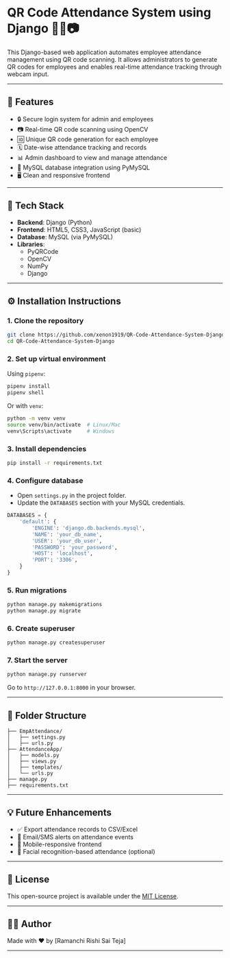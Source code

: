 
# QR Code Attendance System using Django 🧑‍💼📷

This Django-based web application automates employee attendance management using QR code scanning. It allows administrators to generate QR codes for employees and enables real-time attendance tracking through webcam input.

---

## 📌 Features

- 🔒 Secure login system for admin and employees
- 📷 Real-time QR code scanning using OpenCV
- 🆔 Unique QR code generation for each employee
- 🗓️ Date-wise attendance tracking and records
- 📊 Admin dashboard to view and manage attendance
- 💾 MySQL database integration using PyMySQL
- 🖥️ Clean and responsive frontend

---

## 🔧 Tech Stack

- **Backend**: Django (Python)
- **Frontend**: HTML5, CSS3, JavaScript (basic)
- **Database**: MySQL (via PyMySQL)
- **Libraries**:
  - PyQRCode
  - OpenCV
  - NumPy
  - Django

---

## ⚙️ Installation Instructions

### 1. Clone the repository

```bash
git clone https://github.com/xenon1919/QR-Code-Attendance-System-Django.git
cd QR-Code-Attendance-System-Django
```

### 2. Set up virtual environment

Using `pipenv`:
```bash
pipenv install
pipenv shell
```

Or with `venv`:
```bash
python -m venv venv
source venv/bin/activate  # Linux/Mac
venv\Scripts\activate     # Windows
```

### 3. Install dependencies

```bash
pip install -r requirements.txt
```

### 4. Configure database

- Open `settings.py` in the project folder.
- Update the `DATABASES` section with your MySQL credentials.

```python
DATABASES = {
    'default': {
        'ENGINE': 'django.db.backends.mysql',
        'NAME': 'your_db_name',
        'USER': 'your_db_user',
        'PASSWORD': 'your_password',
        'HOST': 'localhost',
        'PORT': '3306',
    }
}
```

### 5. Run migrations

```bash
python manage.py makemigrations
python manage.py migrate
```

### 6. Create superuser

```bash
python manage.py createsuperuser
```

### 7. Start the server

```bash
python manage.py runserver
```

Go to `http://127.0.0.1:8000` in your browser.

---

## 📂 Folder Structure

```
├── EmpAttendance/
│   ├── settings.py
│   ├── urls.py
├── AttendanceApp/
│   ├── models.py
│   ├── views.py
│   ├── templates/
│   └── urls.py
├── manage.py
├── requirements.txt
```

---

## 💡 Future Enhancements

- ✅ Export attendance records to CSV/Excel
- 🔔 Email/SMS alerts on attendance events
- 📱 Mobile-responsive frontend
- 📌 Facial recognition-based attendance (optional)

---

## 📜 License

This open-source project is available under the [MIT License](LICENSE).

---

## 👨‍💻 Author

Made with ❤️ by [Ramanchi Rishi Sai Teja]

---
